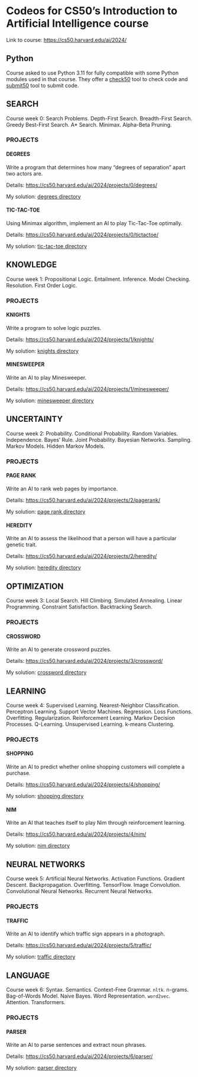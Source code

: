 # Codeos for CS50’s Introduction to Artificial Intelligence course

Link to course: https://cs50.harvard.edu/ai/2024/

## Python

Course asked to use Python 3.11 for fully compatible with some Python modules used in that course. They offer a [check50](https://cs50.readthedocs.io/check50/) tool to check code and [submit50](https://cs50.readthedocs.io/submit50/) tool to submit code.

## SEARCH

Course week 0: Search Problems. Depth-First Search. Breadth-First Search. Greedy Best-First Search. A* Search. Minimax. Alpha-Beta Pruning.

### PROJECTS

#### DEGREES

Write a program that determines how many “degrees of separation” apart two actors are.

Details: https://cs50.harvard.edu/ai/2024/projects/0/degrees/

My solution: [degrees directory](degrees/)

#### TIC-TAC-TOE

Using Minimax algorithm, implement an AI to play Tic-Tac-Toe optimally.

Details: https://cs50.harvard.edu/ai/2024/projects/0/tictactoe/

My solution: [tic-tac-toe directory](tictactoe/)

## KNOWLEDGE

Course week 1: Propositional Logic. Entailment. Inference. Model Checking. Resolution. First Order Logic.

### PROJECTS

#### KNIGHTS

Write a program to solve logic puzzles.

Details: https://cs50.harvard.edu/ai/2024/projects/1/knights/

My solution: [knights directory](knights/)

#### MINESWEEPER

Write an AI to play Minesweeper.

Details: https://cs50.harvard.edu/ai/2024/projects/1/minesweeper/

My solution: [minesweeper directory](minesweeper/)

## UNCERTAINTY

Course week 2: Probability. Conditional Probability. Random Variables. Independence. Bayes’ Rule. Joint Probability. Bayesian Networks. Sampling. Markov Models. Hidden Markov Models.

### PROJECTS

#### PAGE RANK

Write an AI to rank web pages by importance.

Details: https://cs50.harvard.edu/ai/2024/projects/2/pagerank/

My solution: [page rank directory](pagerank/)

#### HEREDITY

Write an AI to assess the likelihood that a person will have a particular genetic trait.

Details: https://cs50.harvard.edu/ai/2024/projects/2/heredity/

My solution: [heredity directory](heredity/)

## OPTIMIZATION

Course week 3: Local Search. Hill Climbing. Simulated Annealing. Linear Programming. Constraint Satisfaction. Backtracking Search.

### PROJECTS

#### CROSSWORD

Write an AI to generate crossword puzzles.

Details: https://cs50.harvard.edu/ai/2024/projects/3/crossword/

My solution: [crossword directory](crossword/)

## LEARNING

Course week 4: Supervised Learning. Nearest-Neighbor Classification. Perceptron Learning. Support Vector Machines. Regression. Loss Functions. Overfitting. Regularization. Reinforcement Learning. Markov Decision Processes. Q-Learning. Unsupervised Learning. k-means Clustering.

### PROJECTS

#### SHOPPING

Write an AI to predict whether online shopping customers will complete a purchase.

Details: https://cs50.harvard.edu/ai/2024/projects/4/shopping/

My solution: [shopping directory](shopping/)

#### NIM

Write an AI that teaches itself to play Nim through reinforcement learning.

Details: https://cs50.harvard.edu/ai/2024/projects/4/nim/

My solution: [nim directory](nim/)

## NEURAL NETWORKS

Course week 5: Artificial Neural Networks. Activation Functions. Gradient Descent. Backpropagation. Overfitting. TensorFlow. Image Convolution. Convolutional Neural Networks. Recurrent Neural Networks.

### PROJECTS

#### TRAFFIC

Write an AI to identify which traffic sign appears in a photograph.

Details: https://cs50.harvard.edu/ai/2024/projects/5/traffic/

My solution: [traffic directory](traffic/)

## LANGUAGE

Course week 6: Syntax. Semantics. Context-Free Grammar. `nltk`. n-grams. Bag-of-Words Model. Naive Bayes. Word Representation. `word2vec`. Attention. Transformers.

### PROJECTS

#### PARSER

Write an AI to parse sentences and extract noun phrases.

Details: https://cs50.harvard.edu/ai/2024/projects/6/parser/

My solution: [parser directory](parser/)